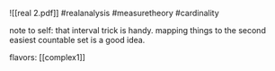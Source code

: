 ![[real 2.pdf]] #realanalysis #measuretheory #cardinality 

note to self: that interval trick is handy. mapping things to the second easiest countable set is a good idea.

flavors: [[complex1]]